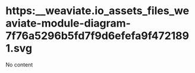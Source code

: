 # https:__weaviate.io_assets_files_weaviate-module-diagram-7f76a5296b5fd7f9d6efefa9f4721891.svg
No content
